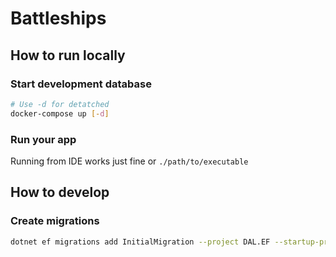 # Battleships

## How to run locally

### Start development database
```bash
# Use -d for detatched
docker-compose up [-d]
```
### Run your app
Running from IDE works just fine or `./path/to/executable`

## How to develop

### Create migrations
```bash
dotnet ef migrations add InitialMigration --project DAL.EF --startup-project WebApplication
```
